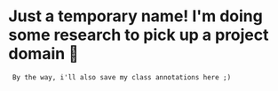 # Just a temporary name! I'm doing some research to pick up a project domain 🤠


` By the way, i'll also save my class annotations here ;)`
